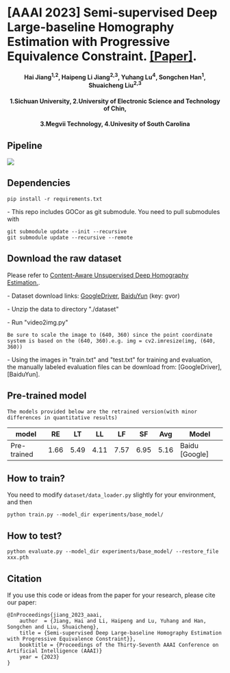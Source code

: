 
# [AAAI 2023] Semi-supervised Deep Large-baseline Homography Estimation with Progressive Equivalence Constraint. [[Paper]](https://arxiv.org/abs/2212.02763).
<h4 align="center">Hai Jiang<sup>1,2</sup>, Haipeng Li Jiang<sup>2,3</sup>, Yuhang Lu<sup>4</sup>, Songchen Han<sup>1</sup>, Shuaicheng Liu<sup>2,3</sup></center>
<h4 align="center">1.Sichuan University, 2.University of Electronic Science and Technology of Chin, 
<h4 align="center">3.Megvii Technology, 4.Univesity of South Carolina</center></center>

## Pipeline
![](https://github.com/megvii-research/LBHomo/blob/main/Figs/Pipeline.jpg)
## Dependencies
```
pip install -r requirements.txt
````
- This repo includes GOCor as git submodule. You need to pull submodules with
```
git submodule update --init --recursive
git submodule update --recursive --remote
```

## Download the raw dataset
Please refer to [Content-Aware Unsupervised Deep Homography Estimation.](https://github.com/JirongZhang/DeepHomography).

- Dataset download links: [GoogleDriver](https://drive.google.com/file/d/19d2ylBUPcMQBb_MNBBGl9rCAS7SU-oGm/view?usp=sharing), [BaiduYun](https://pan.baidu.com/s/1Dkmz4MEzMtBx-T7nG0ORqA) (key: gvor)

- Unzip the data to directory "./dataset"

- Run "video2img.py"
```
Be sure to scale the image to (640, 360) since the point coordinate system is based on the (640, 360).e.g. img = cv2.imresize(img, (640, 360))
```
- Using the images in "train.txt" and "test.txt" for training and evaluation, the manually labeled evaluation files can be download from: [GoogleDriver], [BaiduYun].
## Pre-trained model
```
The models provided below are the retrained version(with minor differences in quantitative results)
```

| model    | RE | LT | LL | LF | SF | Avg | Model |
| --------- | ----------- | ------------ |------------ |------------ |------------ |------------ |------------ |
| Pre-trained | 1.66 | 5.49 | 4.11 | 7.57 | 6.95  | 5.16  |Baidu [Google] 
## How to train?
You need to modify ```dataset/data_loader.py``` slightly for your environment, and then
```
python train.py --model_dir experiments/base_model/ 
```
## How to test?
```
python evaluate.py --model_dir experiments/base_model/ --restore_file xxx.pth
```
## Citation
If you use this code or ideas from the paper for your research, please cite our paper:
```
@InProceedings{jiang_2023_aaai,
    author  = {Jiang, Hai and Li, Haipeng and Lu, Yuhang and Han, Songchen and Liu, Shuaicheng},
    title = {Semi-supervised Deep Large-baseline Homography Estimation with Progressive Equivalence Constraint}},
    booktitle = {Proceedings of the Thirty-Seventh AAAI Conference on Artificial Intelligence (AAAI)}
    year = {2023}
}
```
